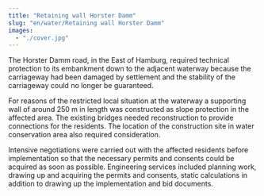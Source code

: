 ```yaml
---
title: "Retaining wall Horster Damm"
slug: "en/water/Retaining wall Horster Damm"
images:
  - "./cover.jpg"
---
```


The Horster Damm road, in the East of Hamburg, required technical
protection to its embankment down to the adjacent waterway because the
carriageway had been damaged by settlement and the stability of the
carriageway could no longer be guaranteed.

For reasons of the restricted local situation at the waterway a
supporting wall of around 250 m in length was constructed as slope
protection in the affected area. The existing bridges needed
reconstruction to provide connections for the residents. The location of
the construction site in water conservation area also required
consideration.

Intensive negotiations were carried out with the affected residents
before implementation so that the necessary permits and consents could
be acquired as soon as possible. Engineering services included planning
work, drawing up and acquiring the permits and consents, static
calculations in addition to drawing up the implementation and bid documents.
